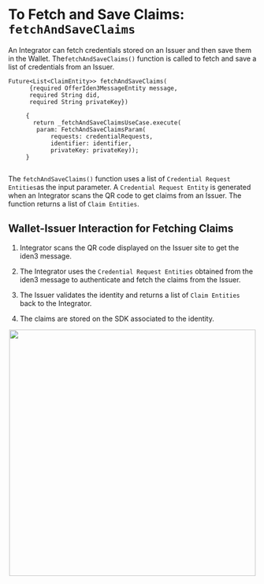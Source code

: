 # To Fetch and Save Claims: `fetchAndSaveClaims`
 
An Integrator can fetch credentials stored on an Issuer and then save them in the Wallet. The`fetchAndSaveClaims()` function is called to fetch and save a list of credentials from an Issuer.
 
```
Future<List<ClaimEntity>> fetchAndSaveClaims(
      {required OfferIden3MessageEntity message,
      required String did,
      required String privateKey})
    
     {
       return _fetchAndSaveClaimsUseCase.execute(
        param: FetchAndSaveClaimsParam(
            requests: credentialRequests,
            identifier: identifier,
            privateKey: privateKey));
     }
 
```
 <!-- Does 'identifier' in above code need to be changed to 'did' ?
Does 'credentialRequests` in above code need to be removed?
  -->

<!-- Does following description need to change as there is no Credential Request Entities in the method?-->
The `fetchAndSaveClaims()` function uses a list of `Credential Request Entities`as the input parameter. A `Credential Request Entity` is generated when an Integrator scans the QR code to get claims from an Issuer. The function returns a list of `Claim Entities`.
 
## Wallet-Issuer Interaction for Fetching Claims
 
 
1. Integrator scans the QR code displayed on the Issuer site to get the iden3 message.
 
2. The Integrator uses the `Credential Request Entities` obtained from the iden3 message to authenticate and fetch the claims from the Issuer.
 
3. The Issuer validates the identity and returns a list of `Claim Entities` back to the Integrator.
 
4. The claims are stored on the SDK associated to the identity.


 <div align="center">
<img src= "../../../../../../imgs/credential-wallet.png" align="center" width="500"/>
</div>
<br>
 
